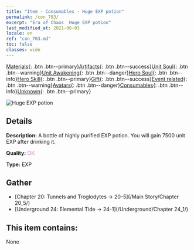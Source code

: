 ```yaml
---
title: "Item - Consumables - Huge EXP potion"
permalink: /con_703/
excerpt: "Era of Chaos  Huge EXP potion"
last_modified_at: 2021-06-03
locale: en
ref: "con_703.md"
toc: false
classes: wide
---
```

 [Materials](/Items/){: .btn .btn--primary}[Artifacts](/Items/Artifacts/){: .btn .btn--success}[Unit Soul](/Items/UnitSoul/){: .btn .btn--warning}[Unit Awakening](/Items/UnitAwakening/){: .btn .btn--danger}[Hero Soul](/Items/HeroSoul/){: .btn .btn--info}[Hero Skill](/Items/HeroSkill/){: .btn .btn--primary}[Gift](/Items/Gift/){: .btn .btn--success}[Event related](/Items/Events/){: .btn .btn--warning}[Avatars](/Items/Avatars/){: .btn .btn--danger}[Consumables](/Items/Consumables/){: .btn .btn--info}[Unknown](/Items/Unknown/){: .btn .btn--primary}

 ![Huge EXP potion](/images/t/i_503.png)

## Details
 **Description:** A bottle of highly purified EXP potion. You will gain 7500 unit EXP after drinking it.

 **Quality:** <span style="color: #DA70D6">OK</span>

 **Type:** EXP

## Gather

*    [Chapter 20: Tunnels and Troglodytes -> 20-5](/Main Story/Chapter 20_5/) 
*    [Underground 24: Elemental Tide -> 24-1](/Underground/Chapter 24_1/) 

## This item contains:

  None

